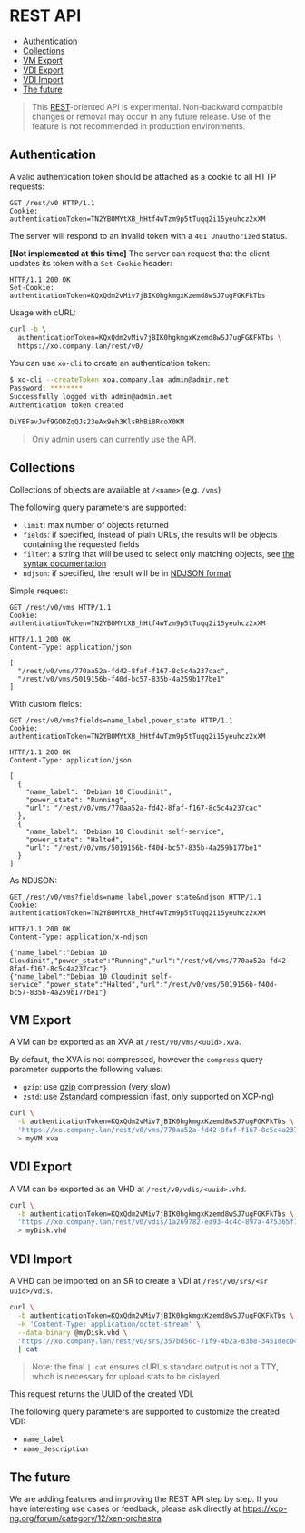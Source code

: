 # REST API <!-- omit in toc -->

- [Authentication](#authentication)
- [Collections](#collections)
- [VM Export](#vm-export)
- [VDI Export](#vdi-export)
- [VDI Import](#vdi-import)
- [The future](#the-future)

> This [REST](https://en.wikipedia.org/wiki/Representational_state_transfer)-oriented API is experimental. Non-backward compatible changes or removal may occur in any future release. Use of the feature is not recommended in production environments.

## Authentication

A valid authentication token should be attached as a cookie to all HTTP
requests:

```http
GET /rest/v0 HTTP/1.1
Cookie: authenticationToken=TN2YBOMYtXB_hHtf4wTzm9p5tTuqq2i15yeuhcz2xXM
```

The server will respond to an invalid token with a `401 Unauthorized` status.

**[Not implemented at this time]** The server can request that the client updates its token with a `Set-Cookie` header:

```http
HTTP/1.1 200 OK
Set-Cookie: authenticationToken=KQxQdm2vMiv7jBIK0hgkmgxKzemd8wSJ7ugFGKFkTbs
```

Usage with cURL:

```bash
curl -b \
  authenticationToken=KQxQdm2vMiv7jBIK0hgkmgxKzemd8wSJ7ugFGKFkTbs \
  https://xo.company.lan/rest/v0/
```

You can use `xo-cli` to create an authentication token:

```bash
$ xo-cli --createToken xoa.company.lan admin@admin.net
Password: ********
Successfully logged with admin@admin.net
Authentication token created

DiYBFavJwf9GODZqQJs23eAx9eh3KlsRhBi8RcoX0KM
```

> Only admin users can currently use the API.

## Collections

Collections of objects are available at `/<name>` (e.g. `/vms`)

The following query parameters are supported:

- `limit`: max number of objects returned
- `fields`: if specified, instead of plain URLs, the results will be objects containing the requested fields
- `filter`: a string that will be used to select only matching objects, see [the syntax documentation](https://xen-orchestra.com/docs/manage_infrastructure.html#live-filter-search)
- `ndjson`: if specified, the result will be in [NDJSON format](http://ndjson.org/)

Simple request:

```http
GET /rest/v0/vms HTTP/1.1
Cookie: authenticationToken=TN2YBOMYtXB_hHtf4wTzm9p5tTuqq2i15yeuhcz2xXM

HTTP/1.1 200 OK
Content-Type: application/json

[
  "/rest/v0/vms/770aa52a-fd42-8faf-f167-8c5c4a237cac",
  "/rest/v0/vms/5019156b-f40d-bc57-835b-4a259b177be1"
]
```

With custom fields:

```
GET /rest/v0/vms?fields=name_label,power_state HTTP/1.1
Cookie: authenticationToken=TN2YBOMYtXB_hHtf4wTzm9p5tTuqq2i15yeuhcz2xXM

HTTP/1.1 200 OK
Content-Type: application/json

[
  {
    "name_label": "Debian 10 Cloudinit",
    "power_state": "Running",
    "url": "/rest/v0/vms/770aa52a-fd42-8faf-f167-8c5c4a237cac"
  },
  {
    "name_label": "Debian 10 Cloudinit self-service",
    "power_state": "Halted",
    "url": "/rest/v0/vms/5019156b-f40d-bc57-835b-4a259b177be1"
  }
]
```

As NDJSON:

```http
GET /rest/v0/vms?fields=name_label,power_state&ndjson HTTP/1.1
Cookie: authenticationToken=TN2YBOMYtXB_hHtf4wTzm9p5tTuqq2i15yeuhcz2xXM

HTTP/1.1 200 OK
Content-Type: application/x-ndjson

{"name_label":"Debian 10 Cloudinit","power_state":"Running","url":"/rest/v0/vms/770aa52a-fd42-8faf-f167-8c5c4a237cac"}
{"name_label":"Debian 10 Cloudinit self-service","power_state":"Halted","url":"/rest/v0/vms/5019156b-f40d-bc57-835b-4a259b177be1"}
```

## VM Export

A VM can be exported as an XVA at `/rest/v0/vms/<uuid>.xva`.

By default, the XVA is not compressed, however the `compress` query parameter supports the following values:

- `gzip`: use [gzip](https://en.wikipedia.org/wiki/Gzip) compression (very slow)
- `zstd`: use [Zstandard](https://en.wikipedia.org/wiki/Zstd) compression (fast, only supported on XCP-ng)

```bash
curl \
  -b authenticationToken=KQxQdm2vMiv7jBIK0hgkmgxKzemd8wSJ7ugFGKFkTbs \
  'https://xo.company.lan/rest/v0/vms/770aa52a-fd42-8faf-f167-8c5c4a237cac.xva?compress=zstd' \
  > myVM.xva
```

## VDI Export

A VM can be exported as an VHD at `/rest/v0/vdis/<uuid>.vhd`.

```bash
curl \
  -b authenticationToken=KQxQdm2vMiv7jBIK0hgkmgxKzemd8wSJ7ugFGKFkTbs \
  'https://xo.company.lan/rest/v0/vdis/1a269782-ea93-4c4c-897a-475365f7b674.vhd' \
  > myDisk.vhd
```

## VDI Import

A VHD can be imported on an SR to create a VDI at `/rest/v0/srs/<sr uuid>/vdis`.

```bash
curl \
  -b authenticationToken=KQxQdm2vMiv7jBIK0hgkmgxKzemd8wSJ7ugFGKFkTbs \
  -H 'Content-Type: application/octet-stream' \
  --data-binary @myDisk.vhd \
  'https://xo.company.lan/rest/v0/srs/357bd56c-71f9-4b2a-83b8-3451dec04b8f/vdis?name_label=my_imported_VDI' \
  | cat
```

> Note: the final `| cat` ensures cURL's standard output is not a TTY, which is necessary for upload stats to be dislayed.

This request returns the UUID of the created VDI.

The following query parameters are supported to customize the created VDI:

- `name_label`
- `name_description`

## The future

We are adding features and improving the REST API step by step. If you have interesting use cases or feedback, please ask directly at <https://xcp-ng.org/forum/category/12/xen-orchestra>
